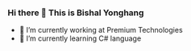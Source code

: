 ### Hi there 👋 This is Bishal Yonghang


- 🔭 I’m currently working at Premium Technologies
- 🌱 I’m currently learning C# language
